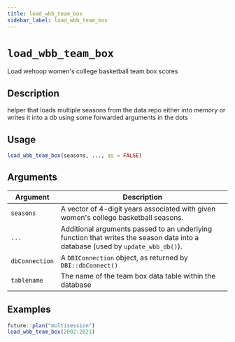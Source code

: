 ```yaml
---
title: load_wbb_team_box
sidebar_label: load_wbb_team_box
---
```

# `load_wbb_team_box`

Load wehoop women's college basketball team box scores


## Description

helper that loads multiple seasons from the data repo either into memory
 or writes it into a db using some forwarded arguments in the dots


## Usage

```r
load_wbb_team_box(seasons, ..., qs = FALSE)
```


## Arguments

Argument      |Description
------------- |----------------
`seasons`     |     A vector of 4-digit years associated with given women's college basketball seasons.
`...`     |     Additional arguments passed to an underlying function that writes the season data into a database (used by `update_wbb_db()`).
`dbConnection`     |    A `DBIConnection` object, as returned by `DBI::dbConnect()`
`tablename`     |     The name of the team box data table within the database


## Examples

```r
future::plan("multisession")
load_wbb_team_box(2002:2021)
```


